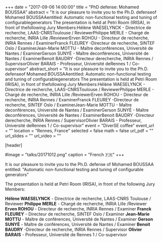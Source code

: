 +++
date = "2017-09-06 14:00:00"
title = "PhD defense: Mohamed BOUSSAA"
abstract = "It is our pleasure to invite you to the Ph.D. defenseof Mohamed BOUSSAAentitled: Automatic non-functional testing and tuning of configurablegenerators The presentation is held at Petri Room (IRISA), in front of thefollowing Jury Members:Hélène WAESELYNCK - Directrice de recherche, LAAS-CNRSToulouse / ReviewerPhilippe MERLE - Chargé de recherche, INRIA Lille /ReviewerErven ROHOU - Directeur de recherche, INRIA Rennes / ExaminerFranck FLEUREY -Directeur de recherche, SINTEF Oslo / ExaminerJean-Marie MOTTU - Maître deconférences, Université de Nantes / ExaminerGerson SUNYÉ - Maître deconférences, Université de Nantes / ExaminerBenoit BAUDRY -Directeur derecherche, INRIA Rennes / SupervisorOlivier BARAIS - Professeur, Université deRennes 1 / Co-supervisor"
abstract_short = "It is our pleasure to invite you to the Ph.D. defenseof Mohamed BOUSSAAentitled: Automatic non-functional testing and tuning of configurablegenerators The presentation is held at Petri Room (IRISA), in front of thefollowing Jury Members:Hélène WAESELYNCK - Directrice de recherche, LAAS-CNRSToulouse / ReviewerPhilippe MERLE - Chargé de recherche, INRIA Lille /ReviewerErven ROHOU - Directeur de recherche, INRIA Rennes / ExaminerFranck FLEUREY -Directeur de recherche, SINTEF Oslo / ExaminerJean-Marie MOTTU - Maître deconférences, Université de Nantes / ExaminerGerson SUNYÉ - Maître deconférences, Université de Nantes / ExaminerBenoit BAUDRY -Directeur derecherche, INRIA Rennes / SupervisorOlivier BARAIS - Professeur, Université deRennes 1 / Co-supervisor"
event = "DiverSE coffee"
event_url = ""
location = "Rennes, France"
selected = false
math = false
url_pdf = ""
url_slides = ""
url_video = ""


[header]

#image = "talks/20171012.png"
caption = "French :fr:"
+++


It is our pleasure <span class="lG">to</span> <span class="lG">invite</span> you <span class="lG">to</span> the Ph.D. <span class="lG">defense</span> of Mohamed BOUSSAA entitled: "Automatic non-functional testing and tuning of configurable generators"

The presentation is held at Petri Room (IRISA), in front of the following Jury Members:

<strong>Hélène WAESELYNCK</strong> - Directrice de recherche, LAAS-CNRS Toulouse / Reviewer
<strong>Philippe MERLE</strong> - Chargé de recherche, INRIA Lille /Reviewer
<strong>Erven ROHOU</strong> - Directeur de recherche, INRIA Rennes / Examiner
<strong>Franck FLEUREY</strong> - Directeur de recherche, SINTEF Oslo / Examiner
<strong>Jean-Marie MOTTU</strong> - Maître de conférences, Université de Nantes / Examiner
<strong>Gerson SUNYÉ</strong> - Maître de conférences, Université de Nantes / Examiner
<strong>Benoit BAUDRY</strong> -Directeur de recherche, INRIA Rennes / Supervisor
<strong>Olivier BARAIS</strong> - Professeur, Université de Rennes 1 / Co-supervisor<strong></strong>

&nbsp;
